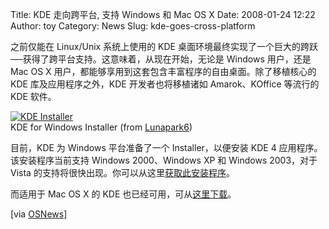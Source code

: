 Title: KDE 走向跨平台, 支持 Windows 和 Mac OS X
Date: 2008-01-24 12:22
Author: toy
Category: News
Slug: kde-goes-cross-platform

之前仅能在 Linux/Unix 系统上使用的 KDE
桌面环境最终实现了一个巨大的跨跃──获得了跨平台支持。这意味着，从现在开始，无论是
Windows 用户，还是 Mac OS X
用户，都能够享用到这套包含丰富程序的自由桌面。除了移植核心的 KDE
库及应用程序之外，KDE 开发者也将移植诸如 Amarok、KOffice 等流行的 KDE
软件。

[![KDE
Installer](http://i.linuxtoy.org/i/2008/01/kde-installer-thumb.jpg)](http://i.linuxtoy.org/i/2008/01/kde-installer.jpg)  
KDE for Windows Installer (from
[Lunapark6](http://lunapark6.com/kde4-coming-to-a-windows-near-you.html))

目前，KDE 为 Windows 平台准备了一个 Installer，以便安装 KDE 4
应用程序。该安装程序当前支持 Windows 2000、Windows XP 和 Windows
2003，对于 Vista
的支持将很快出现。你可以从这里[获取此安装程序](http://techbase.kde.org/index.php?title=Projects/KDE_on_Windows/Installation)。

而适用于 Mac OS X 的 KDE
也已经可用，可从[这里下载](http://techbase.kde.org/index.php?title=Projects/KDE_on_Mac_OS_X#Download_Torrent_Files)。

[via
[OSNews](http://osnews.com/story/19206/KDE_Goes_Cross-Platform_Supports_Windows_and_OS_X)]
